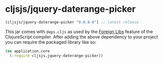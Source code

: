 # cljsjs/jquery-daterange-picker

[](dependency)
```clojure
[cljsjs/jquery-daterange-picker "0.0.8-0"] ;; latest release
```
[](/dependency)

This jar comes with `deps.cljs` as used by the [Foreign Libs][flibs] feature
of the ClojureScript compiler. After adding the above dependency to your project
you can require the packaged library like so:

```clojure
(ns application.core
  (:require cljsjs.jquery-daterange-picker))
```

[flibs]: https://github.com/clojure/clojurescript/wiki/Packaging-Foreign-Dependencies
